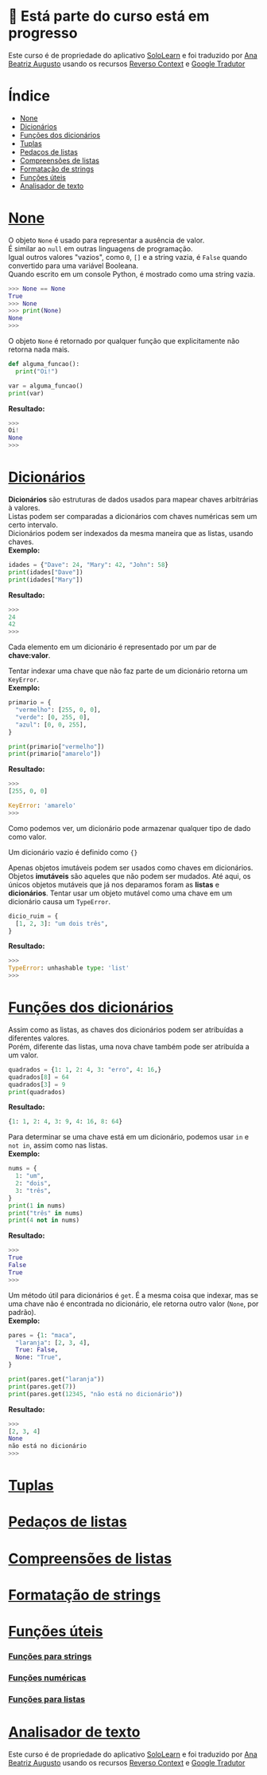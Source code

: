 # 🚸 Está parte do curso está em progresso

Este curso é de propriedade do aplicativo [SoloLearn](https://play.google.com/store/apps/details?id=com.sololearn) e foi traduzido por [Ana Beatriz Augusto](https://www.linkedin.com/in/anabeatrizz) usando os recursos [Reverso Context](https://context.reverso.net/translation/) e [Google Tradutor](https://translate.google.com.br/?hl=pt-BR)

# Índice
- [None](#none)
- [Dicionários](#dicionários)
- [Funções dos dicionários](#funções-dos-dicionários)
- [Tuplas](#tuplas)
- [Pedaços de listas](#pedaços-de-listas)
- [Compreensões de listas](#compreensões-de-listas)
- [Formatação de strings](#formatação-de-strings)
- [Funções úteis](#funções-úteis)
- [Analisador de texto](#analisador-de-texto)

# [None](#índice)
O objeto `None` é usado para representar a ausência de valor.<br>É similar ao `null` em outras linguagens de programação.<br>Igual outros valores "vazios", como `0`, `[]` e a string vazia, é `False` quando convertido para uma variável Booleana.<br>Quando escrito em um console Python, é mostrado como uma string vazia.

```python
>>> None == None
True
>>> None
>>> print(None)
None
>>>
```

O objeto `None` é retornado por qualquer função que explicitamente não retorna nada mais.

```python
def alguma_funcao():
  print("Oi!")

var = alguma_funcao()
print(var)
```

__Resultado:__

```python
>>>
Oi!
None
>>>
```

# [Dicionários](#índice)
__Dicionários__ são estruturas de dados usados para mapear chaves arbitrárias à valores.<br>Listas podem ser comparadas a dicionários com chaves numéricas sem um certo intervalo.<br>Dicionários podem ser indexados da mesma maneira que as listas, usando chaves.<br>__Exemplo:__

```python
idades = {"Dave": 24, "Mary": 42, "John": 58}
print(idades["Dave"])
print(idades["Mary"])
```

__Resultado:__

```python
>>>
24
42
>>>
```

Cada elemento em um dicionário é representado por um par de __chave:valor__.

Tentar indexar uma chave que não faz parte de um dicionário retorna um `KeyError`.<br>__Exemplo:__

```python
primario = {
  "vermelho": [255, 0, 0], 
  "verde": [0, 255, 0], 
  "azul": [0, 0, 255], 
}

print(primario["vermelho"])
print(primario["amarelo"])
```

__Resultado:__

```python
>>>
[255, 0, 0]

KeyError: 'amarelo'
>>>
```

Como podemos ver, um dicionário pode armazenar qualquer tipo de dado como valor.

Um dicionário vazio é definido como `{}`

Apenas objetos imutáveis podem ser usados como chaves em dicionários. Objetos __imutáveis__ são aqueles que não podem ser mudados. Até aqui, os únicos objetos mutáveis que já nos deparamos foram as __listas__ e __dicionários__. Tentar usar um objeto mutável como uma chave em um dicionário causa um `TypeError`.

```python
dicio_ruim = {
  [1, 2, 3]: "um dois três", 
}
```

__Resultado:__

```python
>>>
TypeError: unhashable type: 'list'
>>>
```

# [Funções dos dicionários](#índice)
Assim como as listas, as chaves dos dicionários podem ser atribuídas a diferentes valores.<br>Porém, diferente das listas, uma nova chave também pode ser atribuída a um valor.

```python
quadrados = {1: 1, 2: 4, 3: "erro", 4: 16,}
quadrados[8] = 64
quadrados[3] = 9
print(quadrados)
```

__Resultado:__

```python
{1: 1, 2: 4, 3: 9, 4: 16, 8: 64}
```

Para determinar se uma chave está em um dicionário, podemos usar `in` e `not in`, assim como nas listas.<br>__Exemplo:__

```python
nums = {
  1: "um",
  2: "dois",
  3: "três",
}
print(1 in nums)
print("três" in nums)
print(4 not in nums)
```

__Resultado:__

```python
>>>
True
False
True
>>>
```

Um método útil para dicionários é `get`. É a mesma coisa que indexar, mas se uma chave não é encontrada no dicionário, ele retorna outro valor (`None`, por padrão).<br>__Exemplo:__

```python
pares = {1: "maca",
  "laranja": [2, 3, 4], 
  True: False, 
  None: "True",
}

print(pares.get("laranja"))
print(pares.get(7))
print(pares.get(12345, "não está no dicionário"))
```

__Resultado:__

```python
>>>
[2, 3, 4]
None
não está no dicionário
>>>
```

# [Tuplas](#índice)

# [Pedaços de listas](#índice)

# [Compreensões de listas](#índice)

# [Formatação de strings](#índice)

# [Funções úteis](#índice)
### [Funções para strings](#índice)

### [Funções numéricas](#índice)

### [Funções para listas](#índice)

# [Analisador de texto](#índice)

Este curso é de propriedade do aplicativo [SoloLearn](https://play.google.com/store/apps/details?id=com.sololearn) e foi traduzido por [Ana Beatriz Augusto](https://www.linkedin.com/in/anabeatrizz) usando os recursos [Reverso Context](https://context.reverso.net/translation/) e [Google Tradutor](https://translate.google.com.br/?hl=pt-BR)
